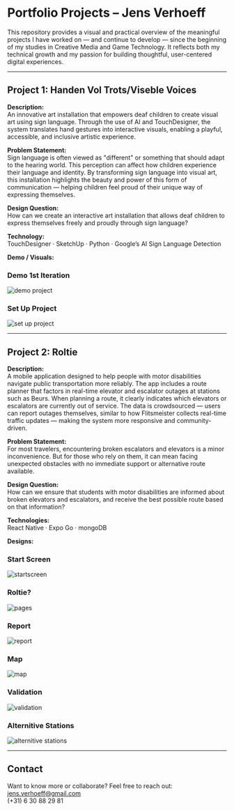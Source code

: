 # Portfolio Projects – Jens Verhoeff

This repository provides a visual and practical overview of the meaningful projects I have worked on — and continue to develop — since the beginning of my studies in Creative Media and Game Technology. It reflects both my technical growth and my passion for building thoughtful, user-centered digital experiences.

---

## Project 1: Handen Vol Trots/Viseble Voices

**Description:**  
An innovative art installation that empowers deaf children to create visual art using sign language. Through the use of AI and TouchDesigner, the system translates hand gestures into interactive visuals, enabling a playful, accessible, and inclusive artistic experience.

**Problem Statement:**  
Sign language is often viewed as "different" or something that should adapt to the hearing world. This perception can affect how children experience their language and identity. By transforming sign language into visual art, this installation highlights the beauty and power of this form of communication — helping children feel proud of their unique way of expressing themselves.

**Design Question:**  
How can we create an interactive art installation that allows deaf children to express themselves freely and proudly through sign language?

**Technology:**  
TouchDesigner · SketchUp · Python · Google’s AI Sign Language Detection

**Demo / Visuals:**  
### Demo 1st Iteration
![demo project](./assets/demohvt.gif)

### Set Up Project
![set up project](./assets/setup.png)

---

## Project 2: Roltie

**Description:**  
A mobile application designed to help people with motor disabilities navigate public transportation more reliably. The app includes a route planner that factors in real-time elevator and escalator outages at stations such as Beurs. When planning a route, it clearly indicates which elevators or escalators are currently out of service. The data is crowdsourced — users can report outages themselves, similar to how Flitsmeister collects real-time traffic updates — making the system more responsive and community-driven.

**Problem Statement:**  
For most travelers, encountering broken escalators and elevators is a minor inconvenience. But for those who rely on them, it can mean facing unexpected obstacles with no immediate support or alternative route available.

**Design Question:**  
How can we ensure that students with motor disabilities are informed about broken elevators and escalators, and receive the best possible route based on that information?

**Technologies:**  
React Native · Expo Go · mongoDB

**Designs:**

### Start Screen  
![startscreen](./assets/startscreen.png)

### Roltie?  
![pages](./assets/page's.png)

### Report
![report](./assets/report.png)

### Map
![map](./assets/map.png)

### Validation
![validation](./assets/check.png)

### Alternitive Stations
![alternitive stations](./assets/alternitive.png)

---

## Contact  
Want to know more or collaborate? Feel free to reach out:  
jens.verhoeff@gmail.com  
(+31) 6 30 88 29 81

